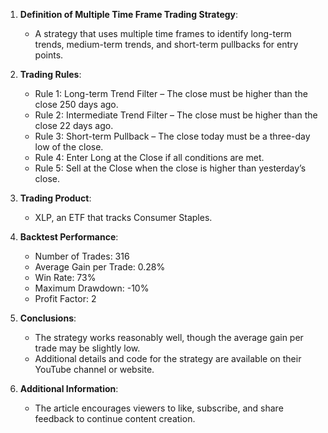 1. **Definition of Multiple Time Frame Trading Strategy**:  
   - A strategy that uses multiple time frames to identify long-term trends, medium-term trends, and short-term pullbacks for entry points.

2. **Trading Rules**:  
   - Rule 1: Long-term Trend Filter – The close must be higher than the close 250 days ago.  
   - Rule 2: Intermediate Trend Filter – The close must be higher than the close 22 days ago.  
   - Rule 3: Short-term Pullback – The close today must be a three-day low of the close.  
   - Rule 4: Enter Long at the Close if all conditions are met.  
   - Rule 5: Sell at the Close when the close is higher than yesterday’s close.

3. **Trading Product**:  
   - XLP, an ETF that tracks Consumer Staples.

4. **Backtest Performance**:  
   - Number of Trades: 316  
   - Average Gain per Trade: 0.28%  
   - Win Rate: 73%  
   - Maximum Drawdown: -10%  
   - Profit Factor: 2

5. **Conclusions**:  
   - The strategy works reasonably well, though the average gain per trade may be slightly low.  
   - Additional details and code for the strategy are available on their YouTube channel or website.

6. **Additional Information**:  
   - The article encourages viewers to like, subscribe, and share feedback to continue content creation.
